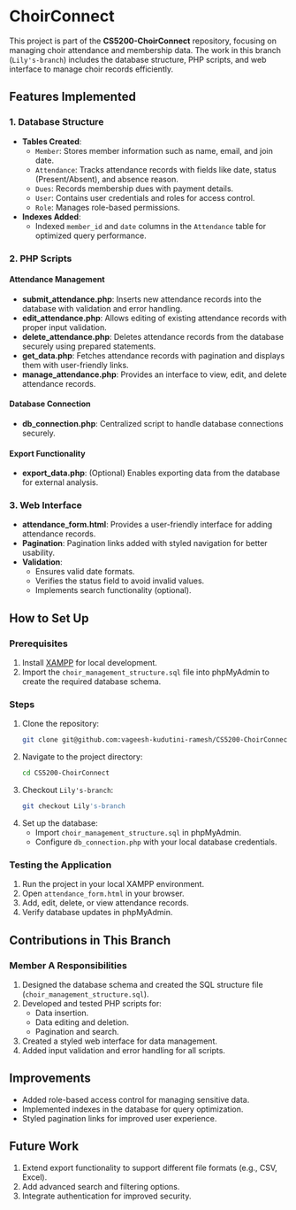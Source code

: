 # ChoirConnect
This project is part of the **CS5200-ChoirConnect** repository, focusing on managing choir attendance and membership data. The work in this branch (`Lily's-branch`) includes the database structure, PHP scripts, and web interface to manage choir records efficiently.

## Features Implemented
### 1. **Database Structure**
- **Tables Created**:
  - `Member`: Stores member information such as name, email, and join date.
  - `Attendance`: Tracks attendance records with fields like date, status (Present/Absent), and absence reason.
  - `Dues`: Records membership dues with payment details.
  - `User`: Contains user credentials and roles for access control.
  - `Role`: Manages role-based permissions.
- **Indexes Added**:
  - Indexed `member_id` and `date` columns in the `Attendance` table for optimized query performance.

### 2. **PHP Scripts**
#### Attendance Management
- **submit_attendance.php**: Inserts new attendance records into the database with validation and error handling.
- **edit_attendance.php**: Allows editing of existing attendance records with proper input validation.
- **delete_attendance.php**: Deletes attendance records from the database securely using prepared statements.
- **get_data.php**: Fetches attendance records with pagination and displays them with user-friendly links.
- **manage_attendance.php**: Provides an interface to view, edit, and delete attendance records.

#### Database Connection
- **db_connection.php**: Centralized script to handle database connections securely.

#### Export Functionality
- **export_data.php**: (Optional) Enables exporting data from the database for external analysis.

### 3. **Web Interface**
- **attendance_form.html**: Provides a user-friendly interface for adding attendance records.
- **Pagination**: Pagination links added with styled navigation for better usability.
- **Validation**:
  - Ensures valid date formats.
  - Verifies the status field to avoid invalid values.
  - Implements search functionality (optional).

## How to Set Up
### Prerequisites
1. Install [XAMPP](https://www.apachefriends.org/) for local development.
2. Import the `choir_management_structure.sql` file into phpMyAdmin to create the required database schema.

### Steps
1. Clone the repository:
   ```bash
   git clone git@github.com:vageesh-kudutini-ramesh/CS5200-ChoirConnect.git
   ```
2. Navigate to the project directory:
   ```bash
   cd CS5200-ChoirConnect
   ```
3. Checkout `Lily's-branch`:
   ```bash
   git checkout Lily's-branch
   ```
4. Set up the database:
   - Import `choir_management_structure.sql` in phpMyAdmin.
   - Configure `db_connection.php` with your local database credentials.

### Testing the Application
1. Run the project in your local XAMPP environment.
2. Open `attendance_form.html` in your browser.
3. Add, edit, delete, or view attendance records.
4. Verify database updates in phpMyAdmin.

## Contributions in This Branch
### Member A Responsibilities
1. Designed the database schema and created the SQL structure file (`choir_management_structure.sql`).
2. Developed and tested PHP scripts for:
   - Data insertion.
   - Data editing and deletion.
   - Pagination and search.
3. Created a styled web interface for data management.
4. Added input validation and error handling for all scripts.

## Improvements
- Added role-based access control for managing sensitive data.
- Implemented indexes in the database for query optimization.
- Styled pagination links for improved user experience.

## Future Work
1. Extend export functionality to support different file formats (e.g., CSV, Excel).
2. Add advanced search and filtering options.
3. Integrate authentication for improved security.
